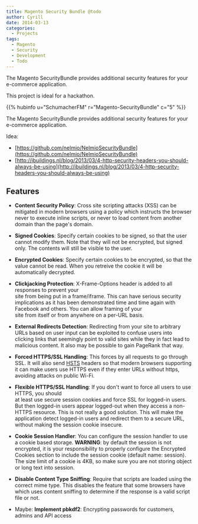 ```yaml
---
title: Magento Security Bundle @todo
author: Cyrill
date: 2014-03-13
categories:
  - Projects
tags:
  - Magento
  - Security
  - Development
  - Todo
---
```


The Magento SecurityBundle provides additional security features for your e-commerce application.

This project is ideal for a hackathon.

<!--more-->

{{% hubinfo u="SchumacherFM" r="Magento-SecurityBundle" c="5" %}}

The Magento SecurityBundle provides additional security features for your e-commerce application. 

Idea: 

- [https://github.com/nelmio/NelmioSecurityBundle](https://github.com/nelmio/NelmioSecurityBundle)
- [http://ibuildings.nl/blog/2013/03/4-http-security-headers-you-should-always-be-using](http://ibuildings.nl/blog/2013/03/4-http-security-headers-you-should-always-be-using)

## Features

* **Content Security Policy**: Cross site scripting attacks (XSS) can be mitigated
in modern browsers using a policy which instructs the browser never to execute inline scripts, 
or never to load content from another domain than the page's domain.

* **Signed Cookies**: Specify certain cookies to be signed, so that the user cannot modify
  them. Note that they will not be encrypted, but signed only. The contents will still be
  visible to the user.

* **Encrypted Cookies**: Specify certain cookies to be encrypted, so that the value cannot be
  read. When you retreive the cookie it will be automatically decrypted.

* **Clickjacking Protection**: X-Frame-Options header is added to all responses to prevent your  
  site from being put in a frame/iframe. This can have serious security implications as it has
  been demonstrated time and time again with Facebook and others. You can allow framing of your  
  site from itself or from anywhere on a per-URL basis.

* **External Redirects Detection**: Redirecting from your site to arbitrary URLs based on user
  input can be exploited to confuse users into clicking links that seemingly point to valid
  sites while they in fact lead to malicious content. It also may be possible to gain PageRank
  that way.

* **Forced HTTPS/SSL Handling**: This forces by all requests to go through SSL. It will also
  send [HSTS](http://tools.ietf.org/html/draft-hodges-strict-transport-sec-02) headers so that
  modern browsers supporting it can make users use HTTPS even if they enter URLs without https, 
  avoiding attacks on public Wi-Fi.

* **Flexible HTTPS/SSL Handling**: If you don't want to force all users to use HTTPS, you should  
  at least use secure session cookies and force SSL for logged-in users. But then logged-in users  appear logged-out when they access a non-HTTPS resource. This is not really a good solution.  This will make the application detect logged-in users and redirect them to a secure URL,  without making the session cookie insecure.

* **Cookie Session Handler**: You can configure the session handler to use a cookie based storage.
  **WARNING**: by default the session is not encrypted, it is your responsibility to properly 
  configure the Encrypted Cookies  section to include the session cookie (default name: session). 
  The size limit of a cookie is 4KB, so make sure you are not  storing object or long text into session.

* **Disable Content Type Sniffing**: Require that scripts are loaded using the correct mime type. 
  This disables the feature that some browsers have which uses content sniffing to determine if 
  the response is a valid script file or not.

* Maybe: **Implement pbkdf2**: Encrypting passwords for customers, admins and API access
